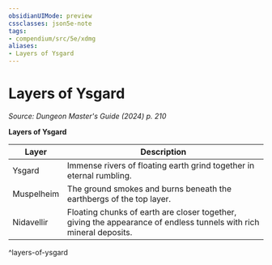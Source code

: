 ```yaml
---
obsidianUIMode: preview
cssclasses: json5e-note
tags:
- compendium/src/5e/xdmg
aliases:
- Layers of Ysgard
---
```

# Layers of Ysgard
*Source: Dungeon Master's Guide (2024) p. 210* 

**Layers of Ysgard**

| Layer | Description |
|-------|-------------|
| Ysgard | Immense rivers of floating earth grind together in eternal rumbling. |
| Muspelheim | The ground smokes and burns beneath the earthbergs of the top layer. |
| Nidavellir | Floating chunks of earth are closer together, giving the appearance of endless tunnels with rich mineral deposits. |
^layers-of-ysgard